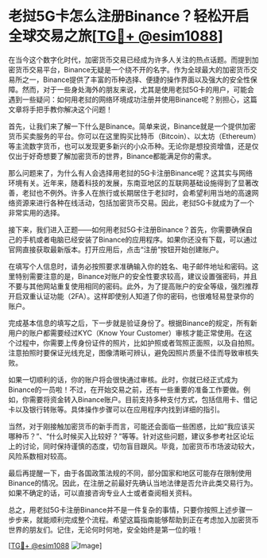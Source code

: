 # 老挝5G卡怎么注册Binance？轻松开启全球交易之旅[[TG💪+ @esim1088](https://t.me/s/esim1088)]

在当今这个数字化时代，加密货币交易已经成为许多人关注的热点话题。而提到加密货币交易平台，Binance无疑是一个绕不开的名字。作为全球最大的加密货币交易所之一，Binance提供了丰富的币种选择、便捷的操作界面以及强大的安全性保障。然而，对于一些身处海外的朋友来说，尤其是使用老挝5G卡的用户，可能会遇到一些疑问：如何用老挝的网络环境成功注册并使用Binance呢？别担心，这篇文章将手把手教你解决这个问题！

首先，让我们来了解一下什么是Binance。简单来说，Binance就是一个提供加密货币买卖服务的平台。你可以在这里购买比特币（Bitcoin）、以太坊（Ethereum）等主流数字货币，也可以发现更多新兴的小众币种。无论你是想投资增值，还是仅仅出于好奇想要了解加密货币的世界，Binance都能满足你的需求。

那么问题来了，为什么有人会选择用老挝的5G卡注册Binance呢？这其实与网络环境有关。近年来，随着科技的发展，东南亚地区的互联网基础设施得到了显著改善，老挝也不例外。许多人在旅行或长期居住于老挝时，会希望利用当地的高速网络资源来进行各种在线活动，包括加密货币交易。因此，老挝5G卡就成为了一个非常实用的选择。

接下来，我们进入正题——如何用老挝5G卡注册Binance？首先，你需要确保自己的手机或者电脑已经安装了Binance的应用程序。如果你还没有下载，可以通过官网直接获取最新版本。打开应用后，点击“注册”按钮开始创建账户。

在填写个人信息时，请务必按照要求准确输入你的姓名、电子邮件地址和密码。这里特别需要注意的是，Binance对账户的安全性要求较高，建议设置强密码，并且不要与其他网站重复使用相同的密码。此外，为了提高账户的安全等级，强烈推荐开启双重认证功能（2FA）。这样即使别人知道了你的密码，也很难轻易登录你的账户。

完成基本信息的填写之后，下一步就是验证身份了。根据Binance的规定，所有新用户的账户都需要经过KYC（Know Your Customer）审核才能正常使用。在这个过程中，你需要上传身份证件的照片，比如护照或者驾照正面照，以及自拍照。注意拍照时要保证光线充足，图像清晰可辨认，避免因照片质量不佳而导致审核失败。

如果一切顺利的话，你的账户将会很快通过审核。此时，你就已经正式成为Binance的一员啦！不过，在开始交易之前，还有一些重要的准备工作要做。例如，你需要将资金转入Binance账户。目前支持多种支付方式，包括信用卡、借记卡以及银行转账等。具体操作步骤可以在应用程序内找到详细的指引。

当然，对于刚接触加密货币的新手而言，可能还会面临一些困惑，比如“我应该买哪种币？”、“什么时候买入比较好？”等等。针对这些问题，建议多参考社区论坛上的讨论，同时保持谨慎的态度，切勿盲目跟风。毕竟，加密货币市场波动较大，风险系数相对较高。

最后再提醒一下，由于各国政策法规的不同，部分国家和地区可能存在限制使用Binance的情况。因此，在注册之前最好先确认当地法律是否允许此类交易行为。如果不确定的话，可以直接咨询专业人士或者查阅相关资料。

总之，用老挝5G卡注册Binance并不是一件复杂的事情，只要你按照上述步骤一步步来，就能顺利完成整个流程。希望这篇指南能够帮助到正在考虑加入加密货币世界的朋友们。记住，无论何时何地，安全始终是第一位的哦！

[[TG💪+ @esim1088](https://t.me/s/esim1088) ![Image](https://i.postimg.cc/4NQfJmqS/Snipaste-2025-05-13-00-14-12.png)]